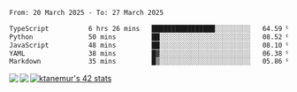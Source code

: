 <!--START_SECTION:waka-->

```txt
From: 20 March 2025 - To: 27 March 2025

TypeScript          6 hrs 26 mins   ████████████████░░░░░░░░░   64.59 %
Python              50 mins         ██░░░░░░░░░░░░░░░░░░░░░░░   08.52 %
JavaScript          48 mins         ██░░░░░░░░░░░░░░░░░░░░░░░   08.10 %
YAML                38 mins         █▓░░░░░░░░░░░░░░░░░░░░░░░   06.38 %
Markdown            35 mins         █▒░░░░░░░░░░░░░░░░░░░░░░░   05.86 %
```

<!--END_SECTION:waka-->
<a href="https://github.com/anuraghazra/github-readme-stats">
  <img align="left" src="https://github-readme-stats.vercel.app/api?username=Tanesan&count_private=true&show_icons=true" />
<img align="left" src="https://github-readme-stats.vercel.app/api/top-langs/?username=Tanesan" />
</a>

[![ktanemur's 42 stats](https://badge42.vercel.app/api/v2/cl1wslf6s002109l771rng2w8/stats?cursusId=21&coalitionId=62)](https://github.com/JaeSeoKim/badge42)
